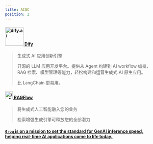 ```yaml
---
title: AIGC
position: 2
---
```


#### [<img alt="dify.ai" src="https://assets.dify.ai/images/dify_logo_white.png" width="60"/> Dify ](https://dify.ai/)

> 生成式 AI 应用创新引擎
>
> 开源的 LLM 应用开发平台。提供从 Agent 构建到 AI workflow 编排、RAG 检索、模型管理等能力，轻松构建和运营生成式 AI 原生应用。
>
> 比 LangChain 更易用。

#### [ <img alt="infiniflow" src="https://infiniflow.cn/img/logo.svg" width="25"/>  RAGFlow](https://infiniflow.cn/)

> 将生成式人工智能融入您的业务
>
> 检索增强生成引擎可释放您的全部潜力

#### [`Groq` is on a mission to set the standard for GenAI inference speed, helping real-time AI applications come to life today.](https://groq.com/)

